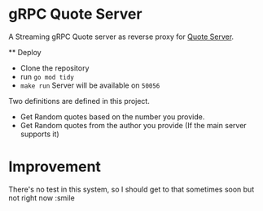 # gRPC Quote Server

A Streaming gRPC Quote server as reverse proxy for [Quote Server](https://stoicquotesapi.com/).

** Deploy
* Clone the repository
* run `go mod tidy`
* `make run`
Server will be available on `50056`

Two definitions are defined in this project.
* Get Random quotes based on the number you provide.
* Get Random quotes from the author you provide (If the main server supports it)


# Improvement

There's no test in this system, so I should get to that sometimes soon but not right now :smile